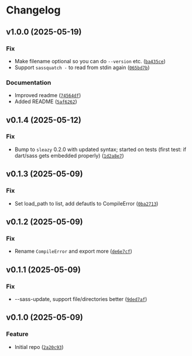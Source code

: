 # Changelog

<!--next-version-placeholder-->

## v1.0.0 (2025-05-19)

### Fix

* Make filename optional so you can do `--version` etc. ([`ba435ce`](https://github.com/educationwarehouse/sassquatch/commit/ba435ceeb40ecc007b59117cfa9825fcb3c0d2d3))
* Support `sassquatch -` to read from stdin again ([`065bd7b`](https://github.com/educationwarehouse/sassquatch/commit/065bd7b34682a5a6ac017d78fb4eede2740abc37))

### Documentation

* Improved readme ([`74564df`](https://github.com/educationwarehouse/sassquatch/commit/74564df4470e1b4f21760e8eacc9860148d050d5))
* Added README ([`5af6262`](https://github.com/educationwarehouse/sassquatch/commit/5af6262c0d8a3c1e0ccd22d7bc95db89545083b9))

## v0.1.4 (2025-05-12)

### Fix

* Bump to `sleazy` 0.2.0 with updated syntax; started on tests (first test: if dart/sass gets embedded properly) ([`1d2a8e7`](https://github.com/educationwarehouse/sassquatch/commit/1d2a8e71cacac1f9e0c93b8d496ddea6a1e096d5))

## v0.1.3 (2025-05-09)

### Fix

* Set load_path to list, add defautls to CompileError ([`0ba2713`](https://github.com/educationwarehouse/sassquatch/commit/0ba27137bd49369cc3c3c0fe2e1940dcca820c25))

## v0.1.2 (2025-05-09)

### Fix

* Rename `CompileError` and export more ([`de6e7cf`](https://github.com/educationwarehouse/sassquatch/commit/de6e7cfbdce2c1682d19a5f6c15316239ca772ea))

## v0.1.1 (2025-05-09)

### Fix

* --sass-update, support file/directories better ([`9ded7af`](https://github.com/educationwarehouse/sassquatch/commit/9ded7afd511384910a3cefe08730d46f4ce47483))

## v0.1.0 (2025-05-09)

### Feature

* Initial repo ([`2a20c93`](https://github.com/educationwarehouse/sassquatch/commit/2a20c9374713173c460aba93b3013e1571e8559a))
